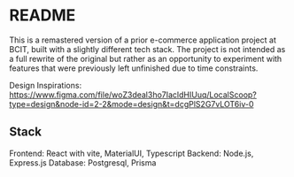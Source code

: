 # README

This is a remastered version of a prior e-commerce application project at BCIT, built with a slightly different tech stack.
The project is not intended as a full rewrite of the original but rather as an opportunity to experiment with features that were previously left unfinished due to time constraints.

Design Inspirations:
<https://www.figma.com/file/woZ3deal3ho7IacldHIUuq/LocalScoop?type=design&node-id=2-2&mode=design&t=dcgPlS2G7vLOT6iv-0>

## Stack 

Frontend: React with vite, MaterialUI, Typescript
Backend: Node.js, Express.js
Database: Postgresql, Prisma
